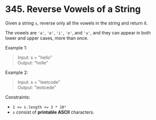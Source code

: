 # 345. Reverse Vowels of a String

Given a string `s`, reverse only all the vowels in the string and return it.

The vowels are `'a'`, `'e'`, `'i'`, `'o'`, and `'u'`, and they can appear in both lower and upper cases, more than once.

Example 1:
> Input: s = "hello"  
Output: "holle"

Example 2:
> Input: s = "leetcode"  
Output: "leotcede"

Constraints:
* `1 <= s.length <= 3 * 10⁵`
* `s` consist of **printable ASCII** characters.


